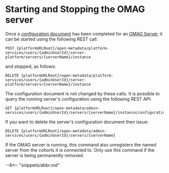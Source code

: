 <!-- SPDX-License-Identifier: CC-BY-4.0 -->
<!-- Copyright Contributors to the ODPi Egeria project 2020. -->

# Starting and Stopping the OMAG server

Once a [configuration document](/concepts/configuration-document) has been completed for an [OMAG Server](/concepts/omag-server), it can be started using the following REST call:

```
POST {platformURLRoot}/open-metadata/platform-services/users/{adminUserId}/server-platform/servers/{serverName}/instance
```

and stopped, as follows:

```
DELETE {platformURLRoot}/open-metadata/platform-services/users/{adminUserId}/server-platform/servers/{serverName}/instance
```

The configuration document is not changed by these calls. It is possible to query the running server's configuration using the following REST API:

```
GET {platformURLRoot}/open-metadata/admin-services/users/{adminUserId}/servers/{serverName}/instance/configuration
```

If you want to delete the server's configuration document then issue:

```
DELETE {platformURLRoot}/open-metadata/admin-services/users/{adminUserId}/servers/{serverName}
```

If the OMAG server is running, this command also unregisters the named server from the cohorts it is connected to.  Only use this command if the server is being permanently removed.

--8<-- "snippets/abbr.md"